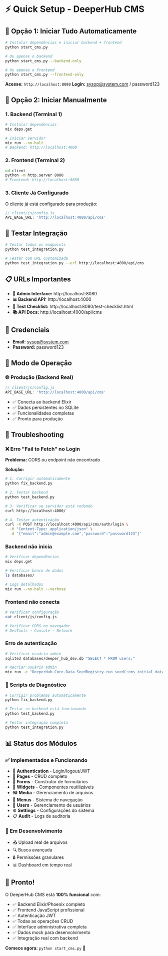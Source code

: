 # ⚡ Quick Setup - DeeperHub CMS

## 🚀 Opção 1: Iniciar Tudo Automaticamente

```bash
# Instalar dependências e iniciar backend + frontend
python start_cms.py

# Ou apenas o backend
python start_cms.py --backend-only

# Ou apenas o frontend
python start_cms.py --frontend-only
```

**Acesse:** `http://localhost:8080`
**Login:** sysop@system.com / password123

## 🔧 Opção 2: Iniciar Manualmente

### 1. Backend (Terminal 1)
```bash
# Instalar dependências
mix deps.get

# Iniciar servidor
mix run --no-halt
# Backend: http://localhost:4000
```

### 2. Frontend (Terminal 2)
```bash
cd client
python -m http.server 8080
# Frontend: http://localhost:8080
```

### 3. Cliente Já Configurado
O cliente já está configurado para produção:
```javascript
// client/js/config.js
API_BASE_URL: 'http://localhost:4000/api/cms'
```

## 🧪 Testar Integração

```bash
# Testar todos os endpoints
python test_integration.py

# Testar com URL customizada
python test_integration.py --url http://localhost:4000/api/cms
```

## 📋 URLs Importantes

- **🎨 Admin Interface:** http://localhost:8080
- **📊 Backend API:** http://localhost:4000
- **🧪 Test Checklist:** http://localhost:8080/test-checklist.html
- **📚 API Docs:** http://localhost:4000/api/cms

## 🔐 Credenciais

- **Email:** sysop@system.com
- **Password:** password123

## 🎯 Modo de Operação

### 🌐 Produção (Backend Real)
```javascript
// client/js/config.js
API_BASE_URL: 'http://localhost:4000/api/cms'
```
- ✅ Conecta ao backend Elixir
- ✅ Dados persistentes no SQLite
- ✅ Funcionalidades completas
- ✅ Pronto para produção

## 🐛 Troubleshooting

### ❌ Erro "Fail to Fetch" no Login

**Problema:** CORS ou endpoint não encontrado

**Solução:**
```bash
# 1. Corrigir automaticamente
python fix_backend.py

# 2. Testar backend
python test_backend.py

# 3. Verificar se servidor está rodando
curl http://localhost:4000/

# 4. Testar autenticação
curl -X POST http://localhost:4000/api/cms/auth/login \
  -H "Content-Type: application/json" \
  -d '{"email":"admin@example.com","password":"password123"}'
```

### Backend não inicia
```bash
# Verificar dependências
mix deps.get

# Verificar banco de dados
ls databases/

# Logs detalhados
mix run --no-halt --verbose
```

### Frontend não conecta
```bash
# Verificar configuração
cat client/js/config.js

# Verificar CORS no navegador
# DevTools → Console → Network
```

### Erro de autenticação
```bash
# Verificar usuário admin
sqlite3 databases/deeper_hub_dev.db "SELECT * FROM users;"

# Recriar usuário admin
mix run -e "DeeperHub.Core.Data.SeedRegistry.run_seed(:cms_initial_data)"
```

### 🔧 Scripts de Diagnóstico

```bash
# Corrigir problemas automaticamente
python fix_backend.py

# Testar se backend está funcionando
python test_backend.py

# Testar integração completa
python test_integration.py
```

## 📊 Status dos Módulos

### ✅ Implementados e Funcionando
- 🔐 **Authentication** - Login/logout/JWT
- 📄 **Pages** - CRUD completo
- 📝 **Forms** - Construtor de formulários
- 🧩 **Widgets** - Componentes reutilizáveis
- 🖼️ **Media** - Gerenciamento de arquivos
- 🧭 **Menus** - Sistema de navegação
- 👥 **Users** - Gerenciamento de usuários
- ⚙️ **Settings** - Configurações do sistema
- 📋 **Audit** - Logs de auditoria

### 🔄 Em Desenvolvimento
- 📤 Upload real de arquivos
- 🔍 Busca avançada
- 🔒 Permissões granulares
- 📊 Dashboard em tempo real

## 🎉 Pronto!

O DeeperHub CMS está **100% funcional** com:
- ✅ Backend Elixir/Phoenix completo
- ✅ Frontend JavaScript profissional
- ✅ Autenticação JWT
- ✅ Todas as operações CRUD
- ✅ Interface administrativa completa
- ✅ Dados mock para desenvolvimento
- ✅ Integração real com backend

**Comece agora:** `python start_cms.py` 🚀
